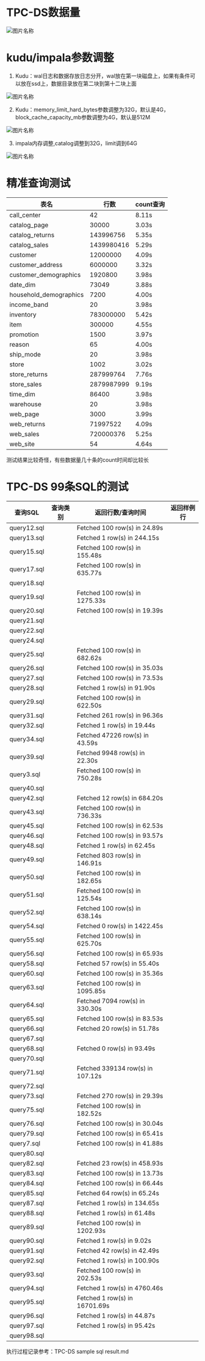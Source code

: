 # TPC-DS数据量

<img src="https://github.com/jimmy-src/img/blob/master/tpcds/tpcdscount.jpg" width = "" height = "" alt="图片名称" align=center />

# kudu/impala参数调整

1.	Kudu：wal日志和数据存放日志分开，wal放在第一块磁盘上，如果有条件可以放在ssd上，数据目录放在第二块到第十二块上面

<img src="https://github.com/jimmy-src/img/blob/master/kudu/kudustorage.jpg" width = "" height = "" alt="图片名称" align=center />

2.	Kudu：memory_limit_hard_bytes参数调整为32G，默认是4G，block_cache_capacity_mb参数调整为4G，默认是512M

<img src="https://github.com/jimmy-src/img/blob/master/kudu/kudumem.jpg" width = "" height = "" alt="图片名称" align=center />

3. impala内存调整,catalog调整到32G，limit调到64G

<img src="https://github.com/jimmy-src/img/blob/master/impala/impalamem.jpg" width = "" height = "" alt="图片名称" align=center />

# 精准查询测试

表名  |      行数         | count查询
------------------- | -----------   |--------
call_center           |42       |8.11s
catalog_page          |30000    |3.03s
catalog_returns       |143996756 |5.35s
catalog_sales         |1439980416 |5.29s
customer              |12000000 |4.09s
customer_address      |6000000  |3.32s
customer_demographics |1920800  |3.98s
date_dim              |73049    |3.88s
household_demographics|7200     |4.00s
income_band           |20       |3.98s
inventory             |783000000 |5.42s
item                  |300000   |4.55s
promotion             |1500     |3.97s
reason                |65       |4.00s
ship_mode             |20       |3.98s
store                 |1002     |3.02s
store_returns         |287999764 |7.76s
store_sales           |2879987999 |9.19s
time_dim              |86400    |3.98s
warehouse             |20       |3.98s
web_page              |3000     |3.99s
web_returns           |71997522 |4.09s
web_sales             |720000376 |5.25s
web_site              |54       |4.64s

测试结果比较奇怪，有些数据量几十条的count时间却比较长

# TPC-DS 99条SQL的测试


查询SQL   |   查询类别    |   返回行数/查询时间    |   返回样例行
--------------------|----------------------|----------------------------|---------------------
query12.sql     |				|Fetched 100 row(s) in 24.89s				|
query13.sql     |				|Fetched 1 row(s) in 244.15s				|
query15.sql     |				|Fetched 100 row(s) in 155.48s				|
query17.sql     |				|Fetched 100 row(s) in 635.77s				|
query18.sql     |				|				|
query19.sql     |				|Fetched 100 row(s) in 1275.33s				|
query20.sql     |				|Fetched 100 row(s) in 19.39s				|
query21.sql     |				|				|
query22.sql     |				|				|
query24.sql     |				|				|
query25.sql     |				|Fetched 100 row(s) in 682.62s				|
query26.sql     |				|Fetched 100 row(s) in 35.03s				|
query27.sql     |				|Fetched 100 row(s) in 73.53s				|
query28.sql     |				|Fetched 1 row(s) in 91.90s				|
query29.sql     |				|Fetched 100 row(s) in 622.50s				|
query31.sql     |				|Fetched 261 row(s) in 96.36s				|
query32.sql     |				|Fetched 1 row(s) in 19.44s				|
query34.sql     |				|Fetched 47226 row(s) in 43.59s				|
query39.sql     |				|Fetched 9948 row(s) in 22.30s				|
query3.sql      |				|Fetched 100 row(s) in 750.28s				|
query40.sql     |				|				|
query42.sql     |				|Fetched 12 row(s) in 684.20s			|
query43.sql     |				|Fetched 100 row(s) in 736.33s					|
query45.sql     |				|Fetched 100 row(s) in 62.53s				|
query46.sql     |				|Fetched 100 row(s) in 93.57s				|
query48.sql     |				|Fetched 1 row(s) in 62.45s				|
query49.sql     |				|Fetched 803 row(s) in 146.91s				|
query50.sql     |				|Fetched 100 row(s) in 182.65s				|
query51.sql     |				|Fetched 100 row(s) in 125.54s				|
query52.sql     |				|Fetched 100 row(s) in 638.14s				|
query54.sql     |				|Fetched 0 row(s) in 1422.45s				|
query55.sql     |				|Fetched 100 row(s) in 625.70s				|
query56.sql     |				|Fetched 100 row(s) in 65.93s				|
query58.sql     |				|Fetched 57 row(s) in 55.40s				|
query60.sql     |				|Fetched 100 row(s) in 35.36s				|
query63.sql     |				|Fetched 100 row(s) in 1095.85s				|
query64.sql     |				|Fetched 7094 row(s) in 330.30s				|
query65.sql     |				|Fetched 100 row(s) in 83.53s				|
query66.sql     |				|Fetched 20 row(s) in 51.78s				|
query67.sql     |				|				|
query68.sql     |				|Fetched 0 row(s) in 93.49s				|
query70.sql     |				|				|
query71.sql     |				|Fetched 339134 row(s) in 107.12s				|
query72.sql     |				|				|
query73.sql     |				|Fetched 270 row(s) in 29.39s				|
query75.sql     |				|Fetched 100 row(s) in 182.52s				|
query76.sql     |				|Fetched 100 row(s) in 30.04s				|
query79.sql     |				|Fetched 100 row(s) in 65.41s				|
query7.sql      |				|Fetched 100 row(s) in 41.88s				|
query80.sql     |				|				|
query82.sql     |				|Fetched 23 row(s) in 458.93s				|
query83.sql     |				|Fetched 100 row(s) in 13.73s				|
query84.sql     |				|Fetched 100 row(s) in 66.44s				|
query85.sql     |				|Fetched 64 row(s) in 65.24s				|
query87.sql     |				|Fetched 1 row(s) in 134.65s				|
query88.sql     |				|Fetched 1 row(s) in 61.48s				|
query89.sql     |				|Fetched 100 row(s) in 1202.93s				|
query90.sql     |				|Fetched 1 row(s) in 9.02s				|
query91.sql     |				|Fetched 42 row(s) in 42.49s				|
query92.sql     |				|Fetched 1 row(s) in 100.90s				|
query93.sql     |				|Fetched 100 row(s) in 202.53s				|
query94.sql     |				|Fetched 1 row(s) in 4760.46s				|
query95.sql     |				|Fetched 1 row(s) in 16701.69s				|
query96.sql     |				|Fetched 1 row(s) in 44.87s				|
query97.sql     |				|Fetched 1 row(s) in 95.42s				|
query98.sql		|				|				|	


执行过程记录参考：TPC-DS sample sql result.md















